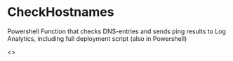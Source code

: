 # CheckHostnames
Powershell Function that checks DNS-entries and sends ping results to Log Analytics, including full deployment script (also in Powershell)

<<Add solution image here>>
